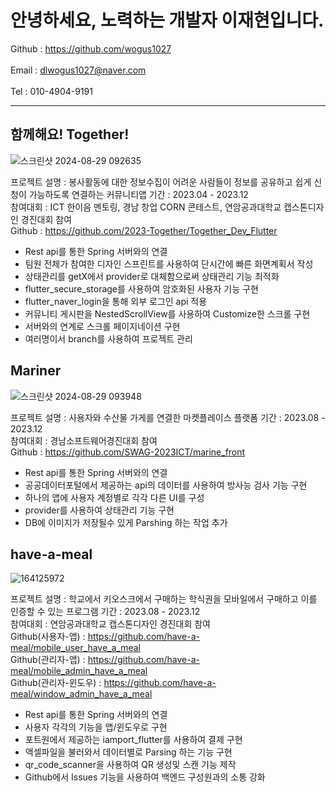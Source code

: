# 안녕하세요, 노력하는 개발자 이재현입니다.
Github : https://github.com/wogus1027<br><br>
Email : dlwogus1027@naver.com<br><br>
Tel : 010-4904-9191

<hr>

## 함께해요! Together!
![스크린샷 2024-08-29 092635](https://github.com/user-attachments/assets/aa8fbe88-4285-4ceb-afc9-d4cc9448ef9c)

프로젝트 설명 : 봉사활동에 대한 정보수집이 어려운 사람들이 정보를 공유하고 쉽게 신청이 가능하도록 연결하는 커뮤니티앱
기간 : 2023.04 - 2023.12<br>
참여대회 : ICT 한이음 멘토링, 경남 창업 CORN 콘테스트, 연암공과대학교 캡스톤디자인 경진대회 참여<br>
Github : https://github.com/2023-Together/Together_Dev_Flutter<br>
<ul>
  <li>Rest api를 통한 Spring 서버와의 연결</li>
  <li>팀원 전체가 참여한 디자인 스프린트를 사용하여 단시간에 빠른 화면계획서 작성</li>
  <li>상태관리를 getX에서 provider로 대체함으로써 상태관리 기능 최적화</li>
  <li>flutter_secure_storage를 사용하여 암호화된 사용자 기능 구현</li>
  <li>flutter_naver_login을 통해 외부 로그인 api 적용</li>
  <li>커뮤니티 게시판을 NestedScrollView를 사용하여 Customize한 스크롤 구현</li>
  <li>서버와의 연계로 스크롤 페이지네이션 구현</li>
  <li>여러명이서 branch를 사용하여 프로젝트 관리</li>
</ul>

## Mariner
![스크린샷 2024-08-29 093948](https://github.com/user-attachments/assets/e6c45015-a1b9-4528-b718-78c21277fbdf)

프로젝트 설명 : 사용자와 수산물 가게를 연결한 마켓플레이스 플랫폼
기간 : 2023.08 - 2023.12<br>
참여대회 : 경남소프트웨어경진대회 참여<br>
Github : https://github.com/SWAG-2023ICT/marine_front
<ul>
  <li>Rest api를 통한 Spring 서버와의 연결</li>
  <li>공공데이터포털에서 제공하는 api의 데이터를 사용하여 방사능 검사 기능 구현</li>
  <li>하나의 앱에 사용자 계정별로 각각 다른 UI를 구성</li>
  <li>provider를 사용하여 상태관리 기능 구현</li>
  <li>DB에 이미지가 저장될수 있게 Parshing 하는 작업 추가</li>
</ul>

## have-a-meal
![164125972](https://github.com/user-attachments/assets/fc85329e-c833-488a-b263-e335201e25c3)

프로젝트 설명 : 학교에서 키오스크에서 구매하는 학식권을 모바일에서 구매하고 이를 인증할 수 있는 프로그램
기간 : 2023.08 - 2023.12<br>
참여대회 : 연암공과대학교 캡스톤디자인 경진대회 참여<br>
Github(사용자-앱) : https://github.com/have-a-meal/mobile_user_have_a_meal<br>
Github(관리자-앱) : https://github.com/have-a-meal/mobile_admin_have_a_meal<br>
Github(관리자-윈도우) : https://github.com/have-a-meal/window_admin_have_a_meal<br>
<ul>
  <li>Rest api를 통한 Spring 서버와의 연결</li>
  <li>사용자 각각의 기능을 앱/윈도우로 구현</li>
  <li>포트원에서 제공하는 iamport_flutter를 사용하여 결제 구현</li>
  <li>액셀파일을 불러와서 데이터별로 Parsing 하는 기능 구현</li>
  <li>qr_code_scanner을 사용하여 QR 생성및 스캔 기능 제작</li>
  <li>Github에서 Issues 기능을 사용하여 백엔드 구성원과의 소통 강화</li>
</ul>
